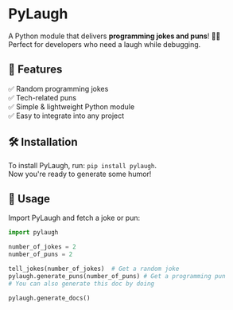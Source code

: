# PyLaugh  
A Python module that delivers **programming jokes and puns**! 🤖😆  
Perfect for developers who need a laugh while debugging.  

## 🎉 Features  
✅ Random programming jokes  
✅ Tech-related puns  
✅ Simple & lightweight Python module  
✅ Easy to integrate into any project  

## 🛠 Installation  
To install PyLaugh, run:  `pip install pylaugh`.\
Now you're ready to generate some humor!  

## 📌 Usage  
Import PyLaugh and fetch a joke or pun:  
```python
import pylaugh

number_of_jokes = 2
number_of_puns = 2

tell_jokes(number_of_jokes)  # Get a random joke
pylaugh.generate_puns(number_of_puns) # Get a programming pun
# You can also generate this doc by doing

pylaugh.generate_docs()

```